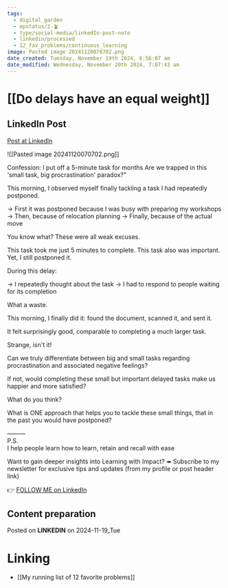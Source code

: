 ```yaml
---
tags:
  - digital_garden
  - epstatus/2-🪴
  - type/social-media/linkedIn-post-note
  - linkedin/processed
  - 12_fav_problems/continuous_learning
image: Pasted image 20241120070702.png
date_created: Tuesday, November 19th 2024, 6:56:07 am
date_modified: Wednesday, November 20th 2024, 7:07:43 am
---
```

# [[Do delays have an equal weight]]
## LinkedIn Post
[Post at LinkedIn](https://www.linkedin.com/posts/sebastiankamilli_confession-i-put-off-a-5-minute-task-for-activity-7264532894247706626-Nx-x?utm_source=share&utm_medium=member_desktop)

![[Pasted image 20241120070702.png]]

Confession: I put off a 5-minute task for months
Are we trapped in this 'small task, big procrastination' paradox?"

This morning, I observed myself finally tackling a task I had repeatedly postponed. 

→ First it was postponed because I was busy with preparing my workshops
→ Then, because of relocation planning
→ Finally, because of the actual move

You know what? 
These were all weak excuses.

This task took me just 5 minutes to complete. 
This task also was important. 
Yet, I still postponed it.

During this delay:

→ I repeatedly thought about the task
→ I had to respond to people waiting for its completion

What a waste.

This morning, I finally did it: 
found the document, scanned it, and sent it.

It felt surprisingly good, comparable to completing a much larger task.

Strange, isn't it!

Can we truly differentiate between big and small tasks regarding 
procrastination and associated negative feelings?

If not, would completing these small but important delayed tasks make us 
happier and more satisfied?

What do you think? 

What is ONE approach that helps you to tackle these small things, that in the past you would have postponed?

———  
P.S.  
I help people learn how to learn, retain and recall with ease

Want to gain deeper insights into Learning with Impact?
➠ Subscribe to my newsletter for exclusive tips and updates
(from my profile or post header link)

👉 [FOLLOW ME on LinkedIn](https://www.linkedin.com/comm/mynetwork/discovery-see-all?usecase=PEOPLE_FOLLOWS&followMember=sebastiankamilli)

## Content preparation

Posted on **LINKEDIN** on 2024-11-19_Tue
# Linking
+ [[My running list of 12 favorite problems]]